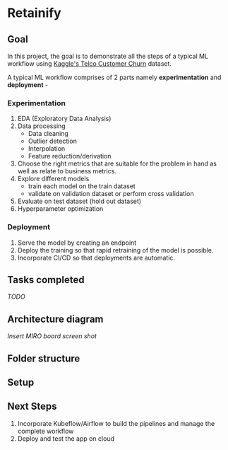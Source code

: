 # Retainify

<h2>Goal</h2>

In this project, the goal is to demonstrate all the steps of a typical ML workflow using [Kaggle's Telco Customer Churn](https://www.kaggle.com/datasets/blastchar/telco-customer-churn/) dataset.

A typical ML workflow comprises of 2 parts namely **experimentation** and **deployment** - 

<h3>Experimentation</h3>

1. EDA (Exploratory Data Analysis)
2. Data processing
    - Data cleaning
    - Outlier detection
    - Interpolation
    - Feature reduction/derivation
3. Choose the right metrics that are suitable for the problem in hand as well as relate to business metrics.
4. Explore different models
    - train each model on the train dataset
    - validate on validation dataset or perform cross validation
5. Evaluate on test dataset (hold out dataset)
6. Hyperparameter optimization

<h3>Deployment</h3>

1. Serve the model by creating an endpoint
2. Deploy the training so that rapid retraining of the model is possible.
3. Incorporate CI/CD so that deployments are automatic.

<h2>Tasks completed</h2>

*TODO*

<h2>Architecture diagram</h2>

*Insert MIRO board screen shot*

<h2>Folder structure</h2>

<h2>Setup</h2>

<h2>Next Steps</h2>

1. Incorporate Kubeflow/Airflow to build the pipelines and manage the complete workflow
2. Deploy and test the app on cloud
